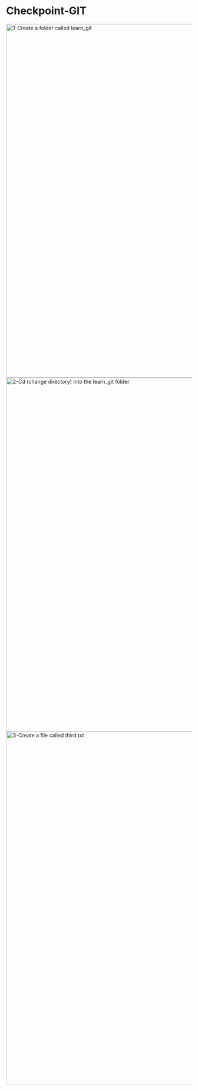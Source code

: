 # Checkpoint-GIT
<img width="960" alt="1-Create a folder called learn_git" src="https://user-images.githubusercontent.com/115349454/196225322-9492ca85-6323-4c63-8310-3ea60cebe433.png">
<img width="960" alt="2-Cd (change directory) into the learn_git folder" src="https://user-images.githubusercontent.com/115349454/196225776-85723703-3ddd-4013-8b9b-4dcfe220255f.png">
<img width="960" alt="3-Create a file called third txt" src="https://user-images.githubusercontent.com/115349454/196225998-a7ec3386-5183-47c6-abdb-8235963db0c6.png">
